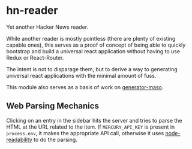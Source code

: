 # hn-reader

Yet another Hacker News reader.

While another reader is mostly pointless (there are plenty of existing capable ones), this serves as a proof of concept of being able to quickly bootstrap and build a universal react application without having to use Redux or React-Router.

The intent is not to disparage them, but to derive a way to generating universal react applications with the minimal amount of fuss.

This module also serves as a basis of work on [generator-maso][generator-maso-url].

## Web Parsing Mechanics

Clicking on an entry in the sidebar hits the server and tries to parse the HTML at the URL related to the item. If `MERCURY_API_KEY` is present in `process.env`, it makes the appropriate API call, otherwise it uses [node-readability][node-readability-url] to do the parsing.

[generator-maso-url]: https://npmjs.org/generator-maso
[node-readability-url]: https://npmjs.org/node-redability